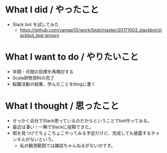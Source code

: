 # What I did / やったこと
- Slack bot を試してみた
  - https://github.com/yamap55/work/blob/master/20171003_slackbot/slackbot_test.groovy

# What I want to do / やりたいこと
- 年間・月間の目標を再検討する
- Scala研修資料の完了
- 転職活動の結果、学んだことをblogに書く

# What I thought / 思ったこと
- せっかく会社でSlack使っているのだからということでbot作ってみる。
- 最近は凄い！一瞬でSlackに投稿できた。
- 暇を見つけてちょこちょこやってみる予定だけど、完成しても披露するチャンネルがないという。
  - 私の観測範囲では雑談ちゃんねるがないのです。
